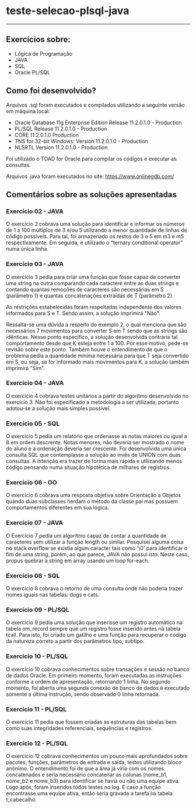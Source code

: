 # teste-selecao-plsql-java
----------

## Exercícios sobre:
* Lógica de Programação
* JAVA
* SQL
* Oracle PL/SQL

## Como foi desenvolvido?
Arquivos .sql foram executados e compilados utilizando a seguinte versão em máquina local:

* Oracle Database 11g Enterprise Edition Release 11.2.0.1.0 - Production
* PL/SQL Release 11.2.0.1.0 - Production
* CORE	11.2.0.1.0	Production
* TNS for 32-bit Windows: Version 11.2.0.1.0 - Production
* NLSRTL Version 11.2.0.1.0 - Production

Foi utilizado o TOAD for Oracle para compilar os códigos e executar as consultas.

Arquivos .java foram executados no site:
https://www.onlinegdb.com/


## Comentários sobre as soluções apresentadas

### Exercício 02 - JAVA
O exercício 2 cobrava uma solução para identificar e informar os números de 1 a 100 múltiplos de 3 e/ou 5 utilizando a menor quantidade de linhas de código possíveis.
Para tal, foi armazenado os restos de 3 e 5 em m3 e m5 respectivamente. Em seguida, é utilizado o "ternary conditional operator" numa única linha.

### Exercício 03 - JAVA
O exercício 3 pedia para criar uma função que fosse capaz de converter uma string na outra comparando cada caractere entre as duas strings e contando quantas remoções de caracteres são necessárias em S (parâmetro 1) e quantas concatenações extraídas de T (parâmetro 2). 

As restrições estabelecidas foram respeitadas independente dos valores informados para S e T. Sendo assim, a solução imprimirá "Não".

Ressalta-se uma dúvida a respeito do exemplo 2, o qual menciona que são necessários 7 movimentos para converter S em T sendo que as strings são idênticas. Nesse ponto específico, a solução desenvolvida contraria tal comportamento desde que K esteja entre 1 a 100. Por esse motivo, pede-se revisão sobre este ponto. Também houve o entendimento de que o problema pedia a quantidade mínima necessária para que T seja convertido em S, ou seja, se for informado mais movimentos para K, a solução também imprimirá "Sim".

### Exercício 04 - JAVA
O exercício 4 cobrava testes unitários a partir do algoritmo desenvolvido no exercício 3. Não foi especificado a metodologia a ser utilizada, portanto adotou-se a solução mais simples possível.

### Exercício 05 - SQL
O exercício 5 pedia um relatório que ordenasse as notas maiores ou igual a 8 em ordem descrente. Notas menores, não deveria ser mostrado o nome do aluno e a ordenação deveria ser crescente. Foi desenvolvida uma única consulta SQL que contemplasse a solução ao invés de UNION com duas consultas. A intenção era trazer de forma mais rápida e utilizando menos código pensando numa situação hipotética de milhares de registros.

### Exercício 06 - OO
O exercício 6 cobrava uma resposta objetiva sobre Orientação a Objetos quando duas subclasses herdam o método da classe pai mas possuem comportamentos diferentes em sua lógica.

### Exercício 07 - JAVA
O Exercício 7 pedia um algoritmo capaz de contar a quantidade de caracteres sem utilizar a função length ou similar. Pesquisei alguma coisa no stack overflow se existia algum caracter tais como '\0' para identificar o fim de uma string, porém, ao que parece, JAVA não possui isto. Neste caso, propus quebrar a string em array usando um loop for-each.

### Exercício 08 - SQL
O exercício 8 cobrava o retorno de uma consulta onde não poderia trazer nomes iguais nas tabelas: dogs e cats.

### Exercício 09 - PL/SQL
O exercício 9 pedia uma solução que inserisse um registro automático na tabela om_record sempre que um registro fosse inserido antes na tabela tcall.
Para isto, foi criado um gatilho e uma função para recuperar o código da natureza correto a partir dos parâmetros tipo, subtipo.

### Exercício 10 - PL/SQL
O exercício 10 cobrava conhecimentos sobre transações e sessão no banco de dados Oracle. Em primeiro momento, foram executadas as instruções conforme a ordem de apresentação, retornando 1 linha. No segundo momento, foi aberta uma segunda conexão de banco de dados é executado somente a última instrução, sendo observado 0 linha retornada.

### Exercício 11 - PL/SQL
O exercício 11 pedia que fossem criadas as estruturas das tabelas bem como suas integridades referenciais, sequências e registros.

### Exercício 12 - PL/SQL
O exercício 12 cobrava conhecimentos um pouco mais aprofundados sobre pacotes, funções, parâmetros de entrada e saída, testes utilizando bloco anônimo.
O entendimento foi de que a área já viria com os nomes concatenados e seria necessário concatenar as colunas (nome_b1, nome_b2 e nome_b3) para identificar se havia ou não uma equipe ativa. Logo após, foram inseridos todos testes no log. E caso a função encontrasse uma equipe ativa, então seria gravada a tarefa na tabela t_cabecalho.

